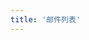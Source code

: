 ```yaml
---
title: '邮件列表'
---
```


<script setup lang="ts">
  import TheMailingList from "@/views/mailing/TheMailingList.vue"
</script>

<TheMailingList />